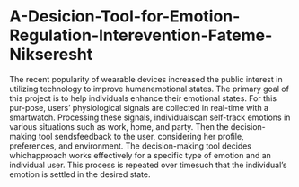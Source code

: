 # A-Desicion-Tool-for-Emotion-Regulation-Interevention-Fateme-Nikseresht
The recent popularity of wearable devices increased the public interest in utilizing technology to improve humanemotional states.  The primary goal of this project is to help individuals enhance their emotional states.  For this pur-pose, users’ physiological signals are collected in real-time with a smartwatch.  Processing these signals, individualscan self-track emotions in various situations such as work, home, and party.  Then the decision-making tool sendsfeedback to the user, considering her profile, preferences, and environment. The decision-making tool decides whichapproach works effectively for a specific type of emotion and an individual user.  This process is repeated over timesuch that the individual’s emotion is settled in the desired state.
